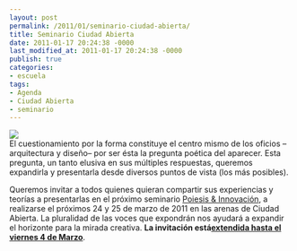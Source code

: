 ```yaml
---
layout: post
permalink: /2011/01/seminario-ciudad-abierta/
title: Seminario Ciudad Abierta
date: 2011-01-17 20:24:38 -0000
last_modified_at: 2011-01-17 20:24:38 -0000
publish: true
categories:
- escuela
tags:
- Agenda
- Ciudad Abierta
- seminario
---
```

[![](http://www.ead.pucv.cl/wp-content/archivos/2011/01/taller-amereida-605x403.jpg)](http://www.ead.pucv.cl/wp-content/archivos/2011/01/taller-amereida.jpg "CL ame 10 - taller amereida trimestre 1 - 289")  
El cuestionamiento por la forma constituye el centro mismo de los oficios –arquitectura y diseño– por ser ésta la pregunta poética del aparecer. Esta pregunta, un tanto elusiva en sus múltiples respuestas, queremos expandirla y presentarla desde diversos puntos de vista (los más posibles).

Queremos invitar a todos quienes quieran compartir sus experiencias y teorías a presentarlas en el próximo seminario [Poiesis & Innovación](http://seminarios.ead.pucv.cl/), a realizarse el próximos 24 y 25 de marzo de 2011 en las arenas de Ciudad Abierta. La pluralidad de las voces que expondrán nos ayudará a expandir el horizonte para la mirada creativa. **La invitación está[extendida hasta el viernes 4 de Marzo](http://seminarios.ead.pucv.cl/poiesis-innovacion/envio-de-ponencias/)**.
